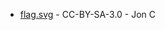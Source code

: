 * [flag.svg](https://en.wikipedia.org/wiki/File:County_Flag_of_Cumbria.svg) -  CC-BY-SA-3.0 - Jon C
